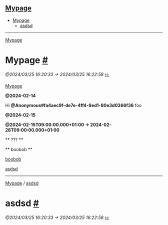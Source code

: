 [ Mypage](#)
---

* [ Mypage](#)
    * [ asdsd](#my_child_page)

---

[ Mypage](#)

<i id="index"></i>
#  Mypage  [#](#)
*@2024/03/25 16:20:33 -> 2024/03/25 16:22:58* [✏️](https://notion.so/183af621072445438c48af7dd4f21f5c)

[ Mypage](#)




**@2024-02-14**




Hi   **@Anonymous#fa4aec9f-de7e-4ff4-9ed1-80e3d0366f36**   foo




**@2024-02-15**




**@2024-02-15T09:00:00.000+01:00 → 2024-02-28T09:00:00.000+01:00**








 ** ??? ** 

 ** boobob ** 

[boobob](https://www.notion.so/99ec6c548c314555a7f379f73336893c)




[ asdsd](#my_child_page)




---
[ Mypage](#) / [ asdsd](#my_child_page)

<i id="my_child_page"></i>
#  asdsd  [#](#my_child_page)
*@2024/03/25 16:20:33 -> 2024/03/25 16:22:58* [✏️](https://notion.so/1e01f04ac311430d8c41747f4a8ff601)



